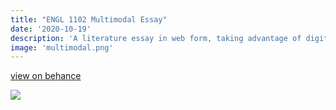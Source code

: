 ```yaml
---
title: "ENGL 1102 Multimodal Essay"
date: '2020-10-19'
description: 'A literature essay in web form, taking advantage of digital multimodality'
image: 'multimodal.png'
---
```


[view on behance](https://www.behance.net/gallery/116778819/5WH-News-Hub-Branding-and-Design)

![](multimodal.png)